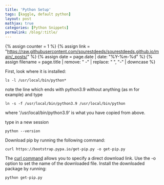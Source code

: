 ```yaml
---
title: 'Python Setup'
tags: [kaggle, default python]
layout: post
mathjax: true
categories: [Python Snippets]
permalink: /blog/:title/
---
```

{% assign counter = 1 %}
{% assign link = "https://raw.githubusercontent.com/sourestdeeds/sourestdeeds.github.io/main/_posts/" %}
{% assign date = page.date | date: "%Y-%m-%d" %}
{% assign filename = page.title | remove: " -" | replace: " ", "-" | downcase %}

First, look where it is installed:

    ls -l /usr/local/bin/python*

note the line which ends with python3.9 without anything (as m for example) and type

    ln -s -f /usr/local/bin/python3.9 /usr/local/bin/python

where '/usr/local/bin/python3.9' is what you have copied from above.

type in a new session

    python --version


Download pip by running the following command:

    curl https://bootstrap.pypa.io/get-pip.py -o get-pip.py

The [curl command](https://phoenixnap.com/kb/curl-command) allows you to specify a direct download link. Use the -o option to set the name of the downloaded file.
Install the downloaded package by running:

    python get-pip.py